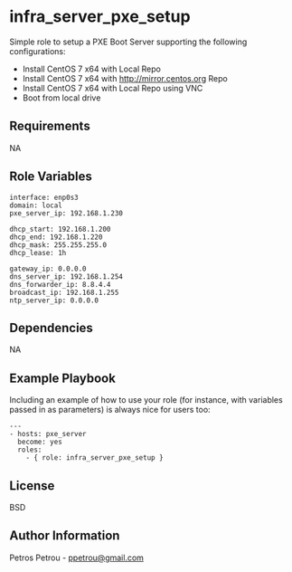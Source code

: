 infra_server_pxe_setup
=========

Simple role to setup a PXE Boot Server supporting the following configurations:

- Install CentOS 7 x64 with Local Repo
- Install CentOS 7 x64 with http://mirror.centos.org Repo
- Install CentOS 7 x64 with Local Repo using VNC
- Boot from local drive

Requirements
------------

NA

Role Variables
--------------

```
interface: enp0s3
domain: local 
pxe_server_ip: 192.168.1.230

dhcp_start: 192.168.1.200
dhcp_end: 192.168.1.220
dhcp_mask: 255.255.255.0
dhcp_lease: 1h

gateway_ip: 0.0.0.0
dns_server_ip: 192.168.1.254
dns_forwarder_ip: 8.8.4.4
broadcast_ip: 192.168.1.255
ntp_server_ip: 0.0.0.0
```

Dependencies
------------

NA

Example Playbook
----------------

Including an example of how to use your role (for instance, with variables passed in as parameters) is always nice for users too:

```
---
- hosts: pxe_server
  become: yes
  roles:
    - { role: infra_server_pxe_setup } 
```         
         
License
-------

BSD

Author Information
------------------

Petros Petrou - ppetrou@gmail.com

